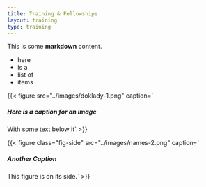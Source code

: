 ```yaml
---
title: Training & Fellowships
layout: training
type: training
---
```


This is some **markdown** content.

* here
* is a 
* list of
* items

{{< figure src="../images/doklady-1.png" caption=`
##### Here is a caption for an image

With some text below it` >}}

{{< figure class="fig-side" src="../images/names-2.png" caption=`
##### Another Caption

This figure is on its side.` >}}